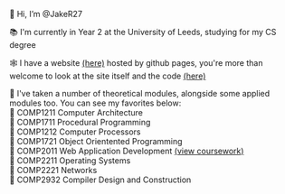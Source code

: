 👋 Hi, I’m @JakeR27

📚 I'm currently in Year 2️ at the University of Leeds, studying for my CS degree

🕸 I have a website [(here)](http://www.jakebs.xyz) hosted by github pages, you're more than welcome to look at the site itself and the code [(here)](https://github.com/JakeR27/jaker27.github.io)

📜 I've taken a number of theoretical modules, alongside some applied modules too. You can see my favorites below:  
🎯 COMP1211 Computer Architecture  
🎯 COMP1711 Procedural Programming  
🎯 COMP1212 Computer Processors  
🎯 COMP1721 Object Orientented Programming  
🎯 COMP2011 Web Application Development [(view coursework)](www.jakebs.xyz)  
🎯 COMP2211 Operating Systems  
🎯 COMP2221 Networks  
🎯 COMP2932 Compiler Design and Construction  


